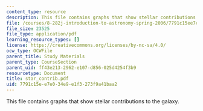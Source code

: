 ```yaml
---
content_type: resource
description: This file contains graphs that show stellar contributions to the galaxy.
file: /courses/8-282j-introduction-to-astronomy-spring-2006/7791c15ee7e034e9e1f3273f9a41baa2_star_contrib.pdf
file_size: 23525
file_type: application/pdf
learning_resource_types: []
license: https://creativecommons.org/licenses/by-nc-sa/4.0/
ocw_type: OCWFile
parent_title: Study Materials
parent_type: CourseSection
parent_uid: ff43e213-2962-e107-d856-025d4254f3b9
resourcetype: Document
title: star_contrib.pdf
uid: 7791c15e-e7e0-34e9-e1f3-273f9a41baa2
---
```

This file contains graphs that show stellar contributions to the galaxy.